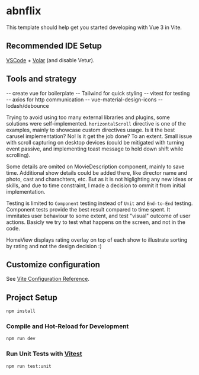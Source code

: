 # abnflix

This template should help get you started developing with Vue 3 in Vite.

## Recommended IDE Setup

[VSCode](https://code.visualstudio.com/) + [Volar](https://marketplace.visualstudio.com/items?itemName=Vue.volar) (and disable Vetur).

## Tools and strategy

-- create vue for boilerplate
-- Tailwind for quick styling
-- vitest for testing
-- axios for http communication
-- vue-material-design-icons
-- lodash/debounce

Trying to avoid using too many external libraries and plugins, some solutions were self-implemented. `horizontalScroll` directive is one of the examples, mainly to showcase custom directives usage. Is it the best carusel implementation? No! Is it get the job done? To an extent. Small issue with scroll capturing on desktop devices (could be mitigated with turning event passive, and implementing toast message to hold down shift while scrolling).

Some details are omited on MovieDescription component, mainly to save time. Additional show details could be added there, like director name and photo, cast and charachters, etc. But as it is not higlighting any new ideas or skills, and due to time constraint, I made a decision to ommit it from initial implementation.

Testing is limited to `Component` testing instead of `Unit` and `End-to-End` testing. Component tests provide the best result compared to time spent. It immitates user behaviour to some extent, and test "visual" outcome of user actions. Basicly we try to test what happens on the screen, and not in the code.

HomeView displays rating overlay on top of each show to illustrate sorting by rating and not the design decision :)

## Customize configuration

See [Vite Configuration Reference](https://vite.dev/config/).

## Project Setup

```sh
npm install
```

### Compile and Hot-Reload for Development

```sh
npm run dev
```

### Run Unit Tests with [Vitest](https://vitest.dev/)

```sh
npm run test:unit
```
